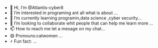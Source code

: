 - 👋 Hi, I’m @Atlantis-cyber8
- 👀 I’m interested in programing ant all what is about  ...
- 🌱 I’m currently learning programin,data science ,cyber security...
- 💞️ I’m looking to collaborate whit people that can help me learn more ...
- 📫 How to reach me let a mesage on my chat...
- 😄 Pronouns:catwomen ...
- ⚡ Fun fact: ...

<!---
Atlantis-cyber8/Atlantis-cyber8 is a ✨ special ✨ repository because its `README.md` (this file) appears on your GitHub profile.
You can click the Preview link to take a look at your changes.
--->
